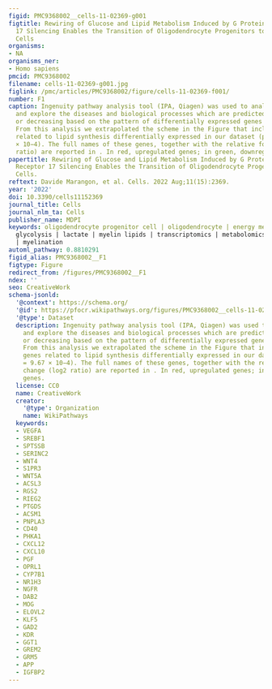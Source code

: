 ```yaml
---
figid: PMC9368002__cells-11-02369-g001
figtitle: Rewiring of Glucose and Lipid Metabolism Induced by G Protein-Coupled Receptor
  17 Silencing Enables the Transition of Oligodendrocyte Progenitors to Myelinating
  Cells
organisms:
- NA
organisms_ner:
- Homo sapiens
pmcid: PMC9368002
filename: cells-11-02369-g001.jpg
figlink: /pmc/articles/PMC9368002/figure/cells-11-02369-f001/
number: F1
caption: Ingenuity pathway analysis tool (IPA, Qiagen) was used to analyse dataset
  and explore the diseases and biological processes which are predicted to be increasing
  or decreasing based on the pattern of differentially expressed genes in the dataset.
  From this analysis we extrapolated the scheme in the Figure that includes the genes
  related to lipid synthesis differentially expressed in our dataset (p-value = 9.67
  × 10−4). The full names of these genes, together with the relative fold change (log2
  ratio) are reported in . In red, upregulated genes; in green, downregulated genes.
papertitle: Rewiring of Glucose and Lipid Metabolism Induced by G Protein-Coupled
  Receptor 17 Silencing Enables the Transition of Oligodendrocyte Progenitors to Myelinating
  Cells.
reftext: Davide Marangon, et al. Cells. 2022 Aug;11(15):2369.
year: '2022'
doi: 10.3390/cells11152369
journal_title: Cells
journal_nlm_ta: Cells
publisher_name: MDPI
keywords: oligodendrocyte progenitor cell | oligodendrocyte | energy metabolism |
  glycolysis | lactate | myelin lipids | transcriptomics | metabolomics | lipidomics
  | myelination
automl_pathway: 0.8810291
figid_alias: PMC9368002__F1
figtype: Figure
redirect_from: /figures/PMC9368002__F1
ndex: ''
seo: CreativeWork
schema-jsonld:
  '@context': https://schema.org/
  '@id': https://pfocr.wikipathways.org/figures/PMC9368002__cells-11-02369-g001.html
  '@type': Dataset
  description: Ingenuity pathway analysis tool (IPA, Qiagen) was used to analyse dataset
    and explore the diseases and biological processes which are predicted to be increasing
    or decreasing based on the pattern of differentially expressed genes in the dataset.
    From this analysis we extrapolated the scheme in the Figure that includes the
    genes related to lipid synthesis differentially expressed in our dataset (p-value
    = 9.67 × 10−4). The full names of these genes, together with the relative fold
    change (log2 ratio) are reported in . In red, upregulated genes; in green, downregulated
    genes.
  license: CC0
  name: CreativeWork
  creator:
    '@type': Organization
    name: WikiPathways
  keywords:
  - VEGFA
  - SREBF1
  - SPTSSB
  - SERINC2
  - WNT4
  - S1PR3
  - WNT5A
  - ACSL3
  - RGS2
  - RIEG2
  - PTGDS
  - ACSM1
  - PNPLA3
  - CD40
  - PHKA1
  - CXCL12
  - CXCL10
  - PGF
  - OPRL1
  - CYP7B1
  - NR1H3
  - NGFR
  - DAB2
  - MOG
  - ELOVL2
  - KLF5
  - GAD2
  - KDR
  - GGT1
  - GREM2
  - GRM5
  - APP
  - IGFBP2
---
```

